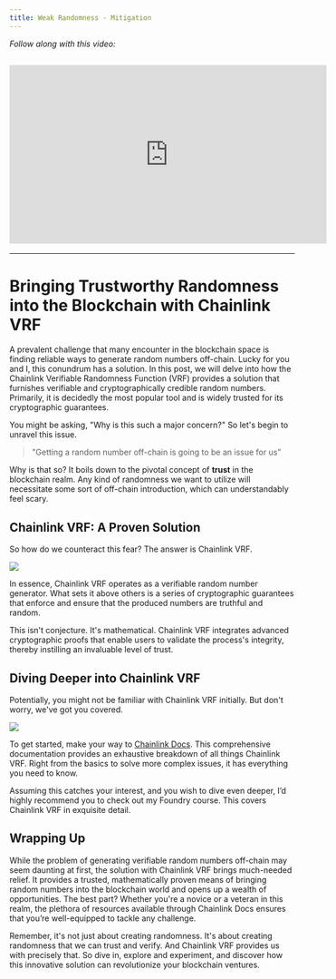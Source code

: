 ```yaml
---
title: Weak Randomness - Mitigation
---
```


_Follow along with this video:_

## <iframe width="560" height="315" src="https://vimeo.com/889508604?share=copy" title="vimeo" frameborder="0" allow="accelerometer; autoplay; clipboard-write; encrypted-media; gyroscope; picture-in-picture; web-share" allowfullscreen></iframe>

---

# **Bringing Trustworthy Randomness into the Blockchain with Chainlink VRF**

A prevalent challenge that many encounter in the blockchain space is finding reliable ways to generate random numbers off-chain. Lucky for you and I, this conundrum has a solution. In this post, we will delve into how the Chainlink Verifiable Randomness Function (VRF) provides a solution that furnishes verifiable and cryptographically credible random numbers. Primarily, it is decidedly the most popular tool and is widely trusted for its cryptographic guarantees.

You might be asking, "Why is this such a major concern?" So let's begin to unravel this issue.

> "Getting a random number off-chain is going to be an issue for us"

Why is that so? It boils down to the pivotal concept of **trust** in the blockchain realm. Any kind of randomness we want to utilize will necessitate some sort of off-chain introduction, which can understandably feel scary.

## Chainlink VRF: A Proven Solution

So how do we counteract this fear? The answer is Chainlink VRF.

![](https://cdn.videotap.com/JDtC3sTSaBwZXHXKhNvg-26.1.png)

In essence, Chainlink VRF operates as a verifiable random number generator. What sets it above others is a series of cryptographic guarantees that enforce and ensure that the produced numbers are truthful and random.

This isn't conjecture. It's mathematical. Chainlink VRF integrates advanced cryptographic proofs that enable users to validate the process's integrity, thereby instilling an invaluable level of trust.

## Diving Deeper into Chainlink VRF

Potentially, you might not be familiar with Chainlink VRF initially. But don't worry, we've got you covered.

![](https://cdn.videotap.com/eHq7O6rojE6kw9gbagQV-40.6.png)

To get started, make your way to [Chainlink Docs](https://docs.chain.link/docs/chainlink-vrf/). This comprehensive documentation provides an exhaustive breakdown of all things Chainlink VRF. Right from the basics to solve more complex issues, it has everything you need to know.

Assuming this catches your interest, and you wish to dive even deeper, I’d highly recommend you to check out my Foundry course. This covers Chainlink VRF in exquisite detail.

## Wrapping Up

While the problem of generating verifiable random numbers off-chain may seem daunting at first, the solution with Chainlink VRF brings much-needed relief. It provides a trusted, mathematically proven means of bringing random numbers into the blockchain world and opens up a wealth of opportunities. The best part? Whether you're a novice or a veteran in this realm, the plethora of resources available through Chainlink Docs ensures that you’re well-equipped to tackle any challenge.

Remember, it's not just about creating randomness. It's about creating randomness that we can trust and verify. And Chainlink VRF provides us with precisely that. So dive in, explore and experiment, and discover how this innovative solution can revolutionize your blockchain ventures.
